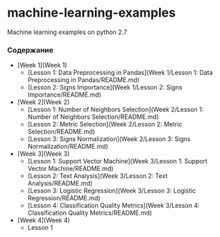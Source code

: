 # machine-learning-examples

Machine learning examples on python 2.7

### Содержание

* [Week 1](Week 1)
  - [Lesson 1: Data Preprocessing in Pandas](Week 1/Lesson 1: Data Preprocessing in Pandas/README.md)
  - [Lesson 2: Signs Importance](Week 1/Lesson 2: Signs Importance/README.md)
* [Week 2](Week 2)
  - [Lesson 1: Number of Neighbors Selection](Week 2/Lesson 1: Number of Neighbors Selection/README.md)
  - [Lesson 2: Metric Selection](Week 2/Lesson 2: Metric Selection/README.md)
  - [Lesson 3: Signs Normalization](Week 2/Lesson 3: Signs Normalization/README.md)
* [Week 3](Week 3)
  - [Lesson 1: Support Vector Machine](Week 3/Lesson 1: Support Vector Machine/README.md)
  - [Lesson 2: Text Analysis](Week 3/Lesson 2: Text Analysis/README.md)
  - [Lesson 3: Logistic Regression](Week 3/Lesson 3: Logistic Regression/README.md)
  - [Lesson 4: Classification Quality Metrics](Week 3/Lesson 4: Classification Quality Metrics/README.md)
* [Week 4](Week 4)
  - Lesson 1
